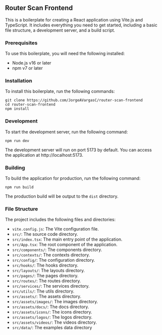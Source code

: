  ## Router Scan Frontend

This is a boilerplate for creating a React application using Vite.js and TypeScript. It includes everything you need to get started, including a basic file structure, a development server, and a build script.

### Prerequisites

To use this boilerplate, you will need the following installed:

* Node.js v16 or later
* npm v7 or later

### Installation

To install this boilerplate, run the following commands:

```
git clone https://github.com/JorgeAVargasC/router-scan-frontend
cd router-scan-frontend
npm install
```

### Development

To start the development server, run the following command:

```
npm run dev
```

The development server will run on port 5173 by default. You can access the application at http://localhost:5173.

### Building

To build the application for production, run the following command:

```
npm run build
```

The production build will be output to the `dist` directory.

### File Structure

The project includes the following files and directories:

* `vite.config.js`: The Vite configuration file.
* `src/`: The source code directory.
* `src/index.tsx`: The main entry point of the application.
* `src/App.tsx`: The root component of the application.
* `src/components/`: The components directory.
* `src/contexts/`: The contexts directory.
* `src/config/`: The configuration directory.
* `src/hooks/`: The hooks directory.
* `src/layouts/`: The layouts directory.
* `src/pages/`: The pages directory.
* `src/routes/`: The routes directory.
* `src/services/`: The services directory.
* `src/utils/`: The utils directory.
* `src/assets/`: The assets directory.
* `src/assets/images/`: The images directory.
* `src/assets/docs/`: The docs directory.
* `src/assets/icons/`: The icons directory.
* `src/assets/logos/`: The logos directory.
* `src/assets/videos/`: The videos directory.
* `src/data/`: The examples data directory
